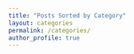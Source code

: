 ```yaml
---
title: "Posts Sorted by Category"
layout: categories 
permalink: /categories/
author_profile: true
---
```


